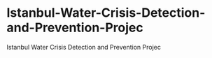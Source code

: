 # Istanbul-Water-Crisis-Detection-and-Prevention-Projec
Istanbul Water Crisis Detection and Prevention Projec
